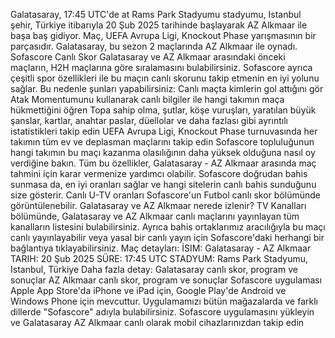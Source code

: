 Galatasaray, 17:45 UTC'de at Rams Park Stadyumu stadyumu, Istanbul şehir, Türkiye itibarıyla 20 Şub 2025 tarihinde başlayarak AZ Alkmaar ile başa baş gidiyor. Maç, UEFA Avrupa Ligi, Knockout Phase yarışmasının bir parçasıdır.
Galatasaray, bu sezon 2 maçlarında AZ Alkmaar ile oynadı.
Sofascore Canlı Skor Galatasaray ve AZ Alkmaar arasındaki önceki maçların, H2H maçlarına göre sıralamasını bulabilirsiniz. Sofascore ayrıca çeşitli spor özellikleri ile bu maçın canlı skorunu takip etmenin en iyi yolunu sağlar. Bu nedenle şunları yapabilirsiniz:
Canlı maçta kimlerin gol attığını gör
Atak Momentumunu kullanarak canlı bilgiler ile hangi takımın maça hükmettiğini öğren
Topa sahip olma, şutlar, köşe vuruşları, yaratılan büyük şanslar, kartlar, anahtar paslar, düellolar ve daha fazlası gibi ayrıntılı istatistikleri takip edin
UEFA Avrupa Ligi, Knockout Phase turnuvasında her takımın tüm ev ve deplasman maçlarını takip edin
Sofascore topluluğunun hangi takımın bu maçı kazanma olasılığının daha yüksek olduğuna nasıl oy verdiğine bakın.
Tüm bu özellikler, Galatasaray - AZ Alkmaar arasında maç tahmini için karar vermenize yardımcı olabilir. Sofascore doğrudan bahis sunmasa da, en iyi oranları sağlar ve hangi sitelerin canlı bahis sunduğunu size gösterir. Canlı U-TV oranları Sofascore'un Futbol canlı skor bölümünde görüntülenebilir.
Galatasaray ve AZ Alkmaar nerede izlenir? TV Kanalları bölümünde, Galatasaray ve AZ Alkmaar canlı maçlarını yayınlayan tüm kanalların listesini bulabilirsiniz. Ayrıca bahis ortaklarımız aracılığıyla bu maçı canlı yayınlayabilir veya yasal bir canlı yayın için Sofascore'daki herhangi bir bağlantıya tıklayabilirsiniz.
Maç detayları:
İSIM: Galatasaray - AZ Alkmaar
TARIH: 20 Şub 2025
SÜRE: 17:45 UTC
STADYUM: Rams Park Stadyumu, Istanbul, Türkiye
Daha fazla detay:
Galatasaray canlı skor, program ve sonuçlar
AZ Alkmaar canlı skor, program ve sonuçlar
Sofascore uygulaması Apple App Store'da iPhone ve iPad için, Google Play'de Android ve Windows Phone için mevcuttur. Uygulamamızı bütün mağazalarda ve farklı dillerde "Sofascore" adıyla bulabilirsiniz. Sofascore uygulamasını yükleyin ve Galatasaray AZ Alkmaar canlı olarak mobil cihazlarınızdan takip edin
